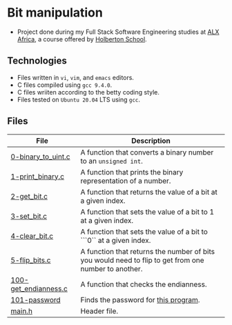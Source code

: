 # Bit manipulation

- Project done during my Full Stack Software Engineering studies at [ALX Africa](https://www.alxafrica.com/software-engineering-2022/), a course offered by [Holberton School](https://www.holbertonschool.com/).

## Technologies
- Files written in ```vi```, ```vim```, and ```emacs``` editors. 
- C files compiled using ```gcc 9.4.0```.
- C files wriiten according to the betty coding style. 
- Files tested on ```Ubuntu 20.04``` LTS using ```gcc```.

## Files

| File  | Description |
| ---  | --- |
|[0-binary_to_uint.c](0-binary_to_uint.c)|A function that converts a binary number to an ```unsigned int```.|
|[1-print_binary.c](1-print_binary.c)|A function that prints the binary representation of a number.|
|[2-get_bit.c](2-get_bit.c)| A function that returns the value of a bit at a given index.|
|[3-set_bit.c](3-set_bit.c)| A function that sets the value of a bit to 1 at a given index.|
|[4-clear_bit.c](4-clear_bit.c)|A function that sets the value of a bit to ```0`` at a given index.|
|[5-flip_bits.c](5-flip_bits.c)|A function that returns the number of bits you would need to flip to get from one number to another.|
|[100-get_endianness.c](100-get_endianness.c)|A function that checks the endianness.|
|[101-password](101-password)|Finds the password for [this program](https://github.com/holbertonschool/0x13.c).
|[main.h](main.h)|Header file.
